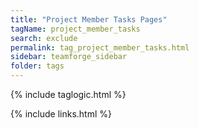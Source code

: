 ```yaml
---
title: "Project Member Tasks Pages"
tagName: project_member_tasks
search: exclude
permalink: tag_project_member_tasks.html
sidebar: teamforge_sidebar
folder: tags
---
```

{% include taglogic.html %}

{% include links.html %}
